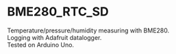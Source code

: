 # BME280_RTC_SD

Temperature/pressure/humidity measuring with BME280.<br>
Logging with Adafruit datalogger.<br>
Tested on Arduino Uno.<br>
